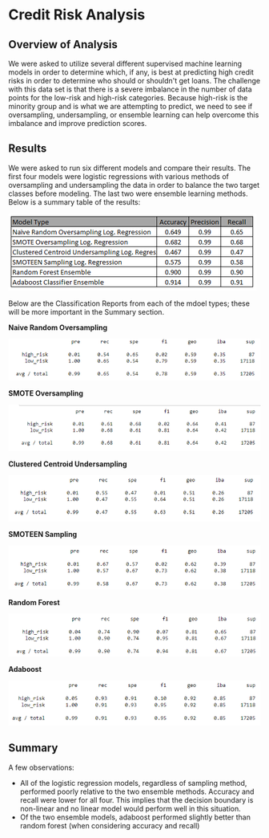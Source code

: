 # Credit Risk Analysis

## Overview of Analysis

We were asked to utilize several different supervised machine learning models in order to determine which, if any, is best at predicting high credit risks in order to determine who should or shouldn't get loans.  The challenge with this data set is that there is a severe imbalance in the number of data points for the low-risk and high-risk categories.  Because high-risk is the minority group and is what we are attempting to predict, we need to see if oversampling, undersampling, or ensemble learning can help overcome this imbalance and improve prediction scores.  

## Results

We were asked to run six different models and compare their results.  The first four models were logistic regressions with various methods of oversampling and undersampling the data in order to balance the two target classes before modeling.  The last two were ensemble learning methods.  Below is a summary table of the results:

![Summary table](/Resources/summary.png)

Below are the Classification Reports from each of the mdoel types; these will be more important in the Summary section.

**Naive Random Oversampling**

![Model 1](/Resources/lr_naive_random_oversampling.png)

**SMOTE Oversampling**

![Model 2](/Resources/lr_smote_oversampling.png)

**Clustered Centroid Undersampling**

![Model 3](/Resources/lr_cc_undersampling.png)

**SMOTEEN Sampling**

![Model 4](/Resources/lr_smoteen_undersampling.png)

**Random Forest**

![Model 5](/Resources/balancedrandomforest.png)

**Adaboost**

![Model 6](/Resources/adaboost.png)

## Summary

A few observations:
- All of the logistic regression models, regardless of sampling method, performed poorly relative to the two ensemble methods.  Accuracy and recall were lower for all four.  This implies that the decision boundary is non-linear and no linear model would perform well in this situation.
- Of the two ensemble models, adaboost performed slightly better than random forest (when considering accuracy and recall)
